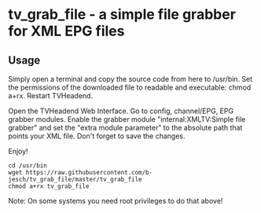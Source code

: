 <h1>tv_grab_file - a simple file grabber for XML EPG files</h1>
<h2>Usage</h2>
Simply open a terminal and copy the source code from here to /usr/bin. Set the permissions of the downloaded file to readable and executable: chmod a+rx. Restart TVHeadend.
<p>

Open the TVHeadend Web Interface. Go to config, channel/EPG, EPG grabber modules. Enable the grabber module "internal:XMLTV:Simple file grabber" and set the "extra module parameter" to the absolute path that points your XML file. Don't forget to save the changes.

Enjoy!

    cd /usr/bin
    wget https://raw.githubusercontent.com/b-jesch/tv_grab_file/master/tv_grab_file
    chmod a+rx tv_grab_file

Note: On some systems you need root privileges to do that above!
